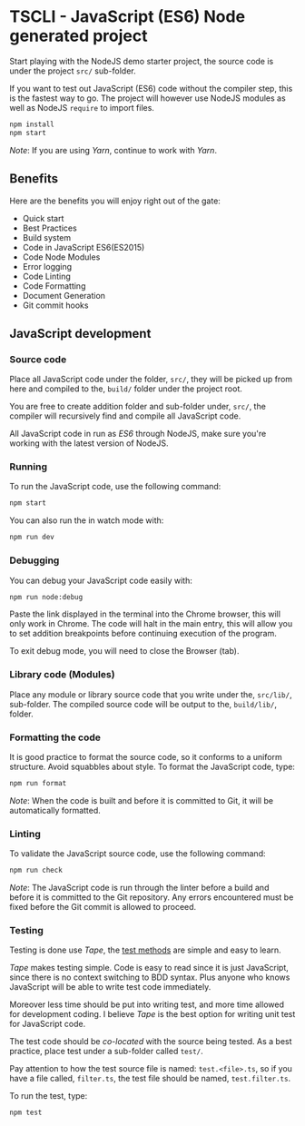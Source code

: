 # TSCLI - JavaScript (ES6) Node generated project

Start playing with the NodeJS demo starter project, the source code is under the project `src/` sub-folder.

If you want to test out JavaScript (ES6) code without the compiler step, this is the fastest way to go. The project will however use NodeJS modules as well as NodeJS `require` to import files.

```sh
npm install
npm start
```

_Note_: If you are using _Yarn_, continue to work with _Yarn_.

## Benefits

Here are the benefits you will enjoy right out of the gate:

* Quick start
* Best Practices
* Build system
* Code in JavaScript ES6(ES2015)
* Code Node Modules
* Error logging
* Code Linting
* Code Formatting
* Document Generation
* Git commit hooks

## JavaScript development

### Source code

Place all JavaScript code under the folder, `src/`, they will be picked up from here and compiled to the, `build/` folder under the project root.

You are free to create addition folder and sub-folder under, `src/`, the compiler will recursively find and compile all JavaScript code.

All JavaScript code in run as _ES6_ through NodeJS, make sure you're working with the latest version of NodeJS.

### Running

To run the JavaScript code, use the following command:

```sh
npm start
```

You can also run the in watch mode with:

```sh
npm run dev
```

### Debugging

You can debug your JavaScript code easily with:

```sh
npm run node:debug
```

Paste the link displayed in the terminal into the Chrome browser, this will only work in Chrome. The code will halt in the main entry, this will allow you to set addition breakpoints before continuing execution of the program.

To exit debug mode, you will need to close the Browser (tab).

### Library code (Modules)

Place any module or library source code that you write under the, `src/lib/`, sub-folder. The compiled source code will be output to the, `build/lib/`, folder.

### Formatting the code

It is good practice to format the source code, so it conforms to a uniform structure. Avoid squabbles about style. To format the JavaScript code, type:

```sh
npm run format
```

_Note_: When the code is built and before it is committed to Git, it will be automatically formatted.

### Linting

To validate the JavaScript source code, use the following command:

```sh
npm run check
```

_Note_: The JavaScript code is run through the linter before a build and before it is committed to the Git repository. Any errors encountered must be fixed before the Git commit is allowed to proceed.

### Testing

Testing is done use _Tape_, the [test methods](http://localhost:3001/) are simple and easy to learn.

_Tape_ makes testing simple. Code is easy to read since it is just JavaScript, since there is no context switching to BDD syntax. Plus anyone who knows JavaScript will be able to write test code immediately.

Moreover less time should be put into writing test, and more time allowed for development coding. I believe _Tape_ is the best option for writing unit test for JavaScript code.

The test code should be _co-located_ with the source being tested. As a best practice, place test under a sub-folder called `test/`.

Pay attention to how the test source file is named: `test.<file>.ts`, so if you have a file called, `filter.ts`, the test file should be named, `test.filter.ts`.

To run the test, type:

```sh
npm test
```
